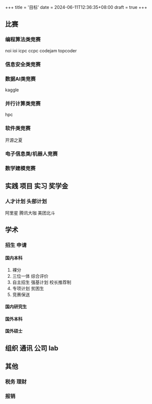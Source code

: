+++
title = '目标'
date = 2024-06-11T12:36:35+08:00
draft = true
+++

## 比赛
### 编程算法类竞赛
noi
ioi
icpc
ccpc
codejam
topcoder

### 信息安全类竞赛

### 数据AI类竞赛
kaggle

### 并行计算类竞赛
hpc

### 软件类竞赛
开源之夏

### 电子信息类/机器人竞赛

### 数学建模竞赛

## 实践 项目 实习 奖学金
### 人才计划 头部计划
阿里星
腾讯大咖
美团北斗


## 学术
### 招生 申请
#### 国内本科
1. 裸分
2. 三位一体 综合评价
3. 自主招生 强基计划 校长推荐制
4. 专项计划 贫困生
5. 竞赛保送

#### 国内研究生

#### 国外本科

#### 国外硕士

## 组织 通讯 公司 lab

## 其他
### 税务 理财

### 报销
